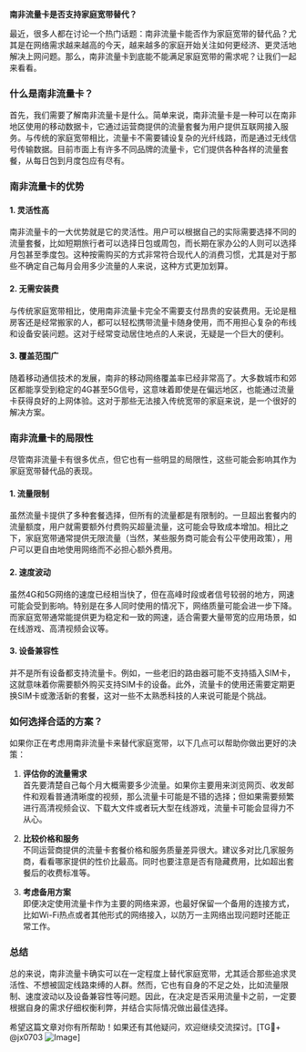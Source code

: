 **南非流量卡是否支持家庭宽带替代？**

最近，很多人都在讨论一个热门话题：南非流量卡能否作为家庭宽带的替代品？尤其是在网络需求越来越高的今天，越来越多的家庭开始关注如何更经济、更灵活地解决上网问题。那么，南非流量卡到底能不能满足家庭宽带的需求呢？让我们一起来看看。

### 什么是南非流量卡？

首先，我们需要了解南非流量卡是什么。简单来说，南非流量卡是一种可以在南非地区使用的移动数据卡，它通过运营商提供的流量套餐为用户提供互联网接入服务。与传统的家庭宽带相比，流量卡不需要铺设复杂的光纤线路，而是通过无线信号传输数据。目前市面上有许多不同品牌的流量卡，它们提供各种各样的流量套餐，从每日包到月度包应有尽有。

### 南非流量卡的优势

#### 1. **灵活性高**
南非流量卡的一大优势就是它的灵活性。用户可以根据自己的实际需要选择不同的流量套餐，比如短期旅行者可以选择日包或周包，而长期在家办公的人则可以选择月包甚至季度包。这种按需购买的方式非常符合现代人的消费习惯，尤其是对于那些不确定自己每月会用多少流量的人来说，这种方式更加划算。

#### 2. **无需安装费**
与传统家庭宽带相比，使用南非流量卡完全不需要支付昂贵的安装费用。无论是租房客还是经常搬家的人，都可以轻松携带流量卡随身使用，而不用担心复杂的布线和设备安装问题。这对于经常变动居住地点的人来说，无疑是一个巨大的便利。

#### 3. **覆盖范围广**
随着移动通信技术的发展，南非的移动网络覆盖率已经非常高了。大多数城市和郊区都能享受到稳定的4G甚至5G信号，这意味着即使是在偏远地区，也能通过流量卡获得良好的上网体验。这对于那些无法接入传统宽带的家庭来说，是一个很好的解决方案。

### 南非流量卡的局限性

尽管南非流量卡有很多优点，但它也有一些明显的局限性，这些可能会影响其作为家庭宽带替代品的表现。

#### 1. **流量限制**
虽然流量卡提供了多种套餐选择，但所有的流量都是有限制的。一旦超出套餐内的流量额度，用户就需要额外付费购买超量流量，这可能会导致成本增加。相比之下，家庭宽带通常提供无限流量（当然，某些服务商可能会有公平使用政策），用户可以更自由地使用网络而不必担心额外费用。

#### 2. **速度波动**
虽然4G和5G网络的速度已经相当快了，但在高峰时段或者信号较弱的地方，网速可能会受到影响。特别是在多人同时使用的情况下，网络质量可能会进一步下降。而家庭宽带通常能提供更为稳定和一致的网速，适合需要大量带宽的应用场景，如在线游戏、高清视频会议等。

#### 3. **设备兼容性**
并不是所有设备都支持流量卡。例如，一些老旧的路由器可能不支持插入SIM卡，这就意味着你需要额外购买支持SIM卡的设备。此外，流量卡的使用还需要定期更换SIM卡或激活新的套餐，这对一些不太熟悉科技的人来说可能是个挑战。

### 如何选择合适的方案？

如果你正在考虑用南非流量卡来替代家庭宽带，以下几点可以帮助你做出更好的决策：

1. **评估你的流量需求**  
   首先要清楚自己每个月大概需要多少流量。如果你主要用来浏览网页、收发邮件和观看普通清晰度的视频，那么流量卡可能是不错的选择；但如果需要频繁进行高清视频会议、下载大文件或者玩大型在线游戏，流量卡可能会显得力不从心。

2. **比较价格和服务**  
   不同运营商提供的流量卡套餐价格和服务质量差异很大。建议多对比几家服务商，看看哪家提供的性价比最高。同时也要注意是否有隐藏费用，比如超出套餐后的收费标准等。

3. **考虑备用方案**  
   即便决定使用流量卡作为主要的网络来源，也最好保留一个备用的连接方式，比如Wi-Fi热点或者其他形式的网络接入，以防万一主网络出现问题时还能正常工作。

### 总结

总的来说，南非流量卡确实可以在一定程度上替代家庭宽带，尤其适合那些追求灵活性、不想被固定线路束缚的人群。然而，它也有自身的不足之处，比如流量限制、速度波动以及设备兼容性等问题。因此，在决定是否采用流量卡之前，一定要根据自身的需求仔细权衡利弊，并结合实际情况做出最佳选择。

希望这篇文章对你有所帮助！如果还有其他疑问，欢迎继续交流探讨。[TG💪+ @jx0703 ![Image](https://github.com/user-attachments/assets/dbca1d08-cadb-493c-b0ec-ad6f7a83f270)]